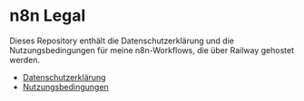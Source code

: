 # n8n Legal

Dieses Repository enthält die Datenschutzerklärung und die Nutzungsbedingungen für meine n8n-Workflows, die über Railway gehostet werden.

- [Datenschutzerklärung](privacy.html)
- [Nutzungsbedingungen](terms.html)
